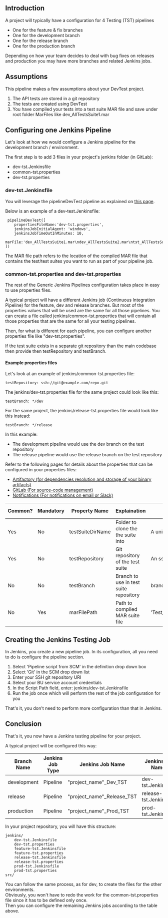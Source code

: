 ## Introduction
A project will typically have a configuration for 4 Testing (TST) pipelines
- One for the feature & fix branches
- One for the development branch
- One for the release branch
- One for the production branch

Depending on how your team decides to deal with bug fixes on releases and production you may have more branches and related Jenkins jobs.

## Assumptions
This pipeline makes a few assumptions about your DevTest project.

1. The API tests are stored in a git repository
2. The tests are created using DevTest
3. You have compiled your tests into a test suite MAR file and save under root folder MarFiles like dev_AllTestsSuite1.mar

## Configuring one Jenkins Pipeline
Let's look at how we would configure a Jenkins pipeline for the development branch / environment.

The first step is to add 3 files in your project's jenkins folder (in GitLab):
- dev-tst.Jenkinsfile
- common-tst.properties
- dev-tst.properties

### dev-tst.Jenkinsfile

You will leverage the pipelineDevTest pipeline as explained on [this page](docs/tst.md).

Below is an example of a dev-test.Jenkinsfile:
```
 pipelineDevTest([
    propertiesFileName:'dev-tst.properties',
    jenkinsJobInitialAgent: 'windows',
    jenkinsJobTimeOutInMinutes: 10,
    marFile:'dev_AllTestsSuite1.mar\ndev_AllTestsSuite2.mar\ntst_AllTestsSuite1.mar\ntst_AllTestsSuite2.mar'
])
```
The MAR file path refers to the location of the compiled MAR file that contains the test/test suites you want to run as part of your pipeline job.

### common-tst.properties and dev-tst.properties
The rest of the Generic Jenkins Pipelines configuration takes place in easy to use properties files.

A typical project will have a different Jenkins job (Continuous Integration Pipeline) for the feature, dev and release branches.
But most of the properties values that will be used are the same for all those pipelines.
You can create a file called jenkins/common-tst.properties that will contain all those properties that are the same for all your testing pipelines.

Then, for what is different for each pipeline, you can configure another properties file like "dev-tst.properties".

If the test suite exists in a separate git repository than the main codebase then provide then testRepository and testBranch.

#### Example properties files

Let's look at an example of jenkins/common-tst.properties file:  
```properties
testRepository: ssh://git@example.com/repo.git
```

The jenkins/dev-tst.properties file for the same project could look like this:

```properties
testBranch: */dev
```

For the same project, the jenkins/release-tst.properties file would look like this instead:

```properties
testBranch: */release
```
In this example:
 * The development pipeline would use the dev branch on the test repository
 * The release pipeline would use the release branch on the test repository

Refer to the following pages for details about the properties that can be configured in your properties files:
 * [Artifactory (for dependencies resolution and storage of your binary artifacts)](docs/artifactory.md)
 * [GitLab (For source-code management)](docs/gitlab.md)
 * [Notifications (For notifications on email or Slack)](docs/notifications.md)

| Common? | Mandatory | Property Name | Explaination | Possible Values | Default Value |
| ------------- | ------------- | ------------- | ------------ | --------------- | ------------- |
| Yes | No | testSuiteDirName | Folder to clone the the suite into | A unique folder name | testSuite |
| Yes | No | testRepository | Git repository of the test suite | An ssh git url | null |
| No | No | testBranch | Branch to use in test suite repository | branch name | */master |
| No | Yes | marFilePath | Path to compiled MAR suite file | 'Test_Project/MarFiles/dev_AllTestsSuite1.mar' | null |

## Creating the Jenkins Testing Job
In Jenkins, you create a new pipeline job.
In its configuration, all you need to do is configure the pipeline section.

1. Select 'Pipeline script from SCM' in the definition drop down box
2. Select 'Git' in the SCM drop down list
3. Enter your SSH git repository URI
4. Select your BU service account credentials
5. In the Script Path field, enter: jenkins/dev-tst.Jenkinsfile
6. Run the job once which will perform the rest of the job configuration for you

That's it, you don't need to perform more configuration than that in Jenkins.

## Conclusion
That's it, you now have a Jenkins testing pipeline for your project.

A typical project will be configured this way:

| Branch Name | Jenkins Job Type | Jenkins Job Name | Jenkinsfile Name | Properties File Name | Jenkins job branches |
| ----------- | ---------------- | ---------------- | ---------------- | -------------------- | -------------------- |
| development | Pipeline | "project_name"_Dev_TST | dev-tst.Jenkinsfile | dev-tst.properties | dev* |
| release | Pipeline | "project_name"_Release_TST | release-tst.Jenkinsfile | release-tst.properties | release* |
| production | Pipeline | "project_name"_Prod_TST | prod-tst.Jenkinsfile | prod-tst.properties | prod* |

In your project repository, you will have this structure:

```
jenkins/  
    dev-tst.Jenkinsfile  
    dev-tst.properties  
    feature-tst.Jenkinsfile  
    feature-tst.properties  
    release-tst.Jenkinsfile  
    release-tst.properties  
    prod-tst.Jenkinsfile  
    prod-tst.properties  
src/  
```

You can follow the same process, as for dev, to create the files for the other environments.  
Obviously, you won't have to redo the work for the common-tst.properties file since it has to be defined only once.  
Then you can configure the remaining Jenkins jobs according to the table above.
